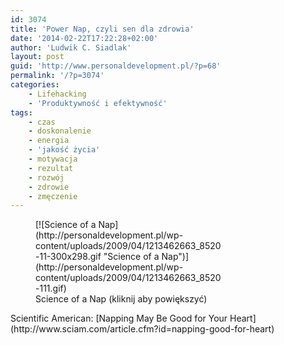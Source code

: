 ```yaml
---
id: 3074
title: 'Power Nap, czyli sen dla zdrowia'
date: '2014-02-22T17:22:28+02:00'
author: 'Ludwik C. Siadlak'
layout: post
guid: 'http://www.personaldevelopment.pl/?p=68'
permalink: '/?p=3074'
categories:
    - Lifehacking
    - 'Produktywność i efektywność'
tags:
    - czas
    - doskonalenie
    - energia
    - 'jakość życia'
    - motywacja
    - rezultat
    - rozwój
    - zdrowie
    - zmęczenie
---
```


<figure aria-describedby="caption-attachment-247" class="wp-caption alignright" id="attachment_247" style="width: 300px">[![Science of a Nap](http://personaldevelopment.pl/wp-content/uploads/2009/04/1213462663_8520-11-300x298.gif "Science of a Nap")](http://personaldevelopment.pl/wp-content/uploads/2009/04/1213462663_8520-111.gif)<figcaption class="wp-caption-text" id="caption-attachment-247">Science of a Nap (kliknij aby powiększyć)</figcaption></figure>Scientific American: [Napping May Be Good for Your Heart](http://www.sciam.com/article.cfm?id=napping-good-for-heart)
